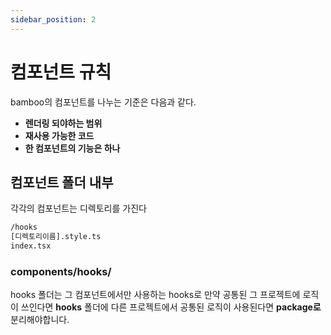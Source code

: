 ```yaml
---
sidebar_position: 2
---
```


# 컴포넌트 규칙

bamboo의 컴포넌트를 나누는 기준은 다음과 같다.

- **렌더링 되야하는 범위**
- **재사용 가능한 코드**
- **한 컴포넌트의 기능은 하나**

## 컴포넌트 폴더 내부

각각의 컴포넌트는 디렉토리를 가진다

```txt title="디렉토리 내부"
/hooks
[디렉토리이름].style.ts
index.tsx
```

### components/hooks/

hooks 폴더는 그 컴포넌트에서만 사용하는 hooks로 만약 공통된 그 프로젝트에 로직이 쓰인다면 **hooks** 폴더에 다른 프로젝트에서 공통된 로직이 사용된다면 **package로** 분리해야합니다.
